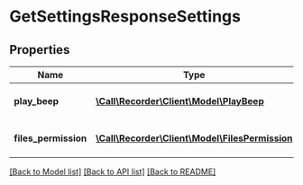 # GetSettingsResponseSettings

## Properties
Name | Type | Description | Notes
------------ | ------------- | ------------- | -------------
**play_beep** | [**\Call\Recorder\Client\Model\PlayBeep**](PlayBeep.md) |  | [optional] [default to '']
**files_permission** | [**\Call\Recorder\Client\Model\FilesPermission**](FilesPermission.md) |  | [optional] [default to '']

[[Back to Model list]](../README.md#documentation-for-models) [[Back to API list]](../README.md#documentation-for-api-endpoints) [[Back to README]](../README.md)


